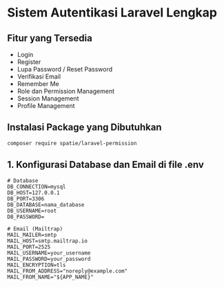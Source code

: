 # Sistem Autentikasi Laravel Lengkap

## Fitur yang Tersedia

-   Login
-   Register
-   Lupa Password / Reset Password
-   Verifikasi Email
-   Remember Me
-   Role dan Permission Management
-   Session Management
-   Profile Management

## Instalasi Package yang Dibutuhkan

```bash / terminal
composer require spatie/laravel-permission
```

## 1. Konfigurasi Database dan Email di file .env

```env
# Database
DB_CONNECTION=mysql
DB_HOST=127.0.0.1
DB_PORT=3306
DB_DATABASE=nama_database
DB_USERNAME=root
DB_PASSWORD=

# Email (Mailtrap)
MAIL_MAILER=smtp
MAIL_HOST=smtp.mailtrap.io
MAIL_PORT=2525
MAIL_USERNAME=your_username
MAIL_PASSWORD=your_password
MAIL_ENCRYPTION=tls
MAIL_FROM_ADDRESS="noreply@example.com"
MAIL_FROM_NAME="${APP_NAME}"
```

